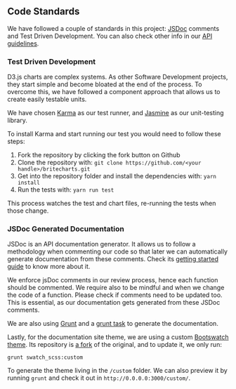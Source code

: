 ## Code Standards

We have followed a couple of standards in this project: [JSDoc](http://usejsdoc.org) comments and Test Driven Development. You can also check other info in our [API guidelines][styleguide].

### Test Driven Development

D3.js charts are complex systems. As other Software Development projects, they start simple and become bloated at the end of the process. To overcome this, we have followed a component approach that allows us to create easily testable units.

We have chosen [Karma](http://karma-runner.github.io/) as our test runner, and [Jasmine](http://jasmine.github.io/) as our unit-testing library.

To install Karma and start running our test you would need to follow these steps:

1. Fork the repository by clicking the fork button on Github
2. Clone the repository with:
   `git clone https://github.com/<your handle>/britecharts.git`
3. Get into the repository folder and install the dependencies with:
   `yarn install`
4. Run the tests with:
   `yarn run test`

This process watches the test and chart files, re-running the tests when those change.

### JSDoc Generated Documentation

JSDoc is an API documentation generator. It allows us to follow a methodology when commenting our code so that later we can automatically generate documentation from these comments. Check its [getting started guide](http://usejsdoc.org/about-getting-started.html) to know more about it.

We enforce jsDoc comments in our review process, hence each function should be commented. We require also to be mindful and when we change the code of a function. Please check if comments need to be updated too. This is essential, as our documentation gets generated from these JSDoc comments.

We are also using [Grunt](http://gruntjs.com/) and a [grunt task](https://github.com/krampstudio/grunt-jsdoc) to generate the documentation.

Lastly, for the documentation site theme, we are using a custom [Bootswatch theme](https://bootswatch.com/). Its repository is [a fork](https://github.com/Golodhros/bootswatch) of the original, and to update it, we only run:

```
grunt swatch_scss:custom
```

To generate the theme living in the `/custom` folder. We can also preview it by running `grunt` and check it out in `http://0.0.0.0:3000/custom/`.

[styleguide]: http://britecharts.github.io/britecharts/topics-index.html#toc5__anchor
